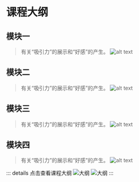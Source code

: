 # 课程大纲

## 模块一

> 有关“吸引力”的展示和“好感”的产生。
> ![alt text](assets/image-1.png)

## 模块二

> 有关“吸引力”的展示和“好感”的产生。
> ![alt text](assets/image-2.png)

## 模块三

> 有关“吸引力”的展示和“好感”的产生。
> ![alt text](assets/image-4.png)

## 模块四

> 有关“吸引力”的展示和“好感”的产生。
> ![alt text](assets/image-3.png)

::: details 点击查看课程大纲
![大纲](assets/db4e2f5536df90d8f473a3a53d40416.png)
![大纲](assets/image.png)
:::
